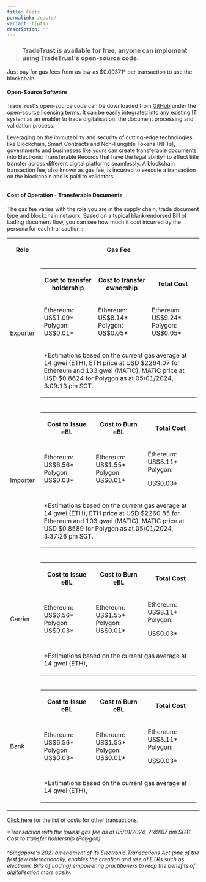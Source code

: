 ```yaml
---
title: Costs
permalink: /costs/
variant: tiptap
description: ""
---
```

<blockquote><h3>TradeTrust is available for free, anyone can implement using TradeTrust's open-source code.</h3></blockquote><p></p><p>Just pay for gas fees from as low as $0.00371* per transaction to use the blockchain.</p><p></p><h4><strong>Open-Source Software</strong></h4><p>TradeTrust's open-source code can be downloaded from <a href="https://github.com/TradeTrust/tradetrust-website" rel="noopener noreferrer" target="_blank">GitHub</a> under the open-source licensing terms. It can be easily integrated into any existing IT system as an enabler to trade digitalisation. the document processing and validation process.</p><p></p><p>Leveraging on the immutability and security of cutting-edge technologies like Blockchain, Smart Contracts and Non-Fungible Tokens (NFTs), governments and businesses like yours can create transferable documents into Electronic Transferable Records that have the legal ability^ to effect title transfer across different digital platforms seamlessly. A blockchain transaction fee, also known as gas fee, is incurred to execute a transaction on the blockchain and is paid to validators.</p><h6></h6><h4><strong>Cost of Operation - Transferable Documents</strong></h4><p>The gas fee varies with the role you are in the supply chain, trade document type and blockchain network. Based on a typical blank-endorsed Bill of Lading document flow, you can see how much it cost incurred by the persona for each transaction :</p><table><tbody><tr><th rowspan="1" colspan="1"><p>Role</p></th><th rowspan="1" colspan="2"><p>Gas Fee</p></th></tr><tr><td rowspan="1" colspan="1"><p>Exporter</p></td><td rowspan="1" colspan="2"><table><tbody><tr><th rowspan="1" colspan="1"><p><strong>Cost to transfer holdership</strong></p></th><th rowspan="1" colspan="1"><p><strong>Cost to transfer ownership</strong></p></th><th rowspan="1" colspan="1"><p><strong>Total Cost</strong></p></th></tr><tr><td rowspan="1" colspan="1"><p>Ethereum: US$1.09*<br>Polygon: US$0.01*</p></td><td rowspan="1" colspan="1"><p>Ethereum: US$8.14*<br>Polygon: US$0.05*</p></td><td rowspan="1" colspan="1"><p>Ethereum: US$9.24*<br>Polygon: US$0.05*</p></td></tr><tr><td rowspan="1" colspan="3"><p>*Estimations based on the current gas average at 14 gwei (ETH), ETH price at USD $2264.07 for Ethereum and 133 gwei (MATIC), MATIC price at USD $0.8624 for Polygon as at 05/01/2024, 3:09:13 pm SGT.</p></td></tr></tbody></table></td></tr><tr><td rowspan="1" colspan="1"><p>Importer</p></td><td rowspan="1" colspan="2"><table><tbody><tr><th rowspan="1" colspan="1"><p>Cost to Issue eBL</p></th><th rowspan="1" colspan="1"><p>Cost to Burn eBL</p></th><th rowspan="1" colspan="1"><p>Total Cost</p></th></tr><tr><td rowspan="1" colspan="1"><p>Ethereum: US$6.56*<br>Polygon: US$0.03*</p></td><td rowspan="1" colspan="1"><p>Ethereum: US$1.55*<br>Polygon: US$0.01*</p></td><td rowspan="1" colspan="1"><p>Ethereum: US$8.11*<br>Polygon:</p><p>US$0.03*</p></td></tr><tr><td rowspan="1" colspan="3"><p>*Estimations based on the current gas average at 14 gwei (ETH), ETH price at USD $2260.85 for Ethereum and 103 gwei (MATIC), MATIC price at USD $0.8589 for Polygon as at 05/01/2024, 3:37:26 pm SGT.</p></td></tr></tbody></table></td></tr><tr><td rowspan="1" colspan="1"><p>Carrier</p></td><td rowspan="1" colspan="2"><table><tbody><tr><th rowspan="1" colspan="1"><p>Cost to Issue eBL</p></th><th rowspan="1" colspan="1"><p>Cost to Burn eBL</p></th><th rowspan="1" colspan="1"><p>Total Cost</p></th></tr><tr><td rowspan="1" colspan="1"><p>Ethereum: US$6.56*<br>Polygon: US$0.03*</p></td><td rowspan="1" colspan="1"><p>Ethereum: US$1.55*<br>Polygon: US$0.01*</p></td><td rowspan="1" colspan="1"><p>Ethereum: US$8.11*<br>Polygon:</p><p>US$0.03*</p></td></tr><tr><td rowspan="1" colspan="3"><p>*Estimations based on the current gas average at 14 gwei (ETH),</p></td></tr></tbody></table></td></tr><tr><td rowspan="1" colspan="1"><p>Bank</p></td><td rowspan="1" colspan="2"><table><tbody><tr><th rowspan="1" colspan="1"><p>Cost to Issue eBL</p></th><th rowspan="1" colspan="1"><p>Cost to Burn eBL</p></th><th rowspan="1" colspan="1"><p>Total Cost</p></th></tr><tr><td rowspan="1" colspan="1"><p>Ethereum: US$6.56*<br>Polygon: US$0.03*</p></td><td rowspan="1" colspan="1"><p>Ethereum: US$1.55*<br>Polygon: US$0.01*</p></td><td rowspan="1" colspan="1"><p>Ethereum: US$8.11*<br>Polygon:</p><p>US$0.03*</p></td></tr><tr><td rowspan="1" colspan="3"><p>*Estimations based on the current gas average at 14 gwei (ETH),</p></td></tr></tbody></table></td></tr></tbody></table><p></p><p><a href="https://www.openattestation.com/docs/docs-section/appendix/contract-costs" rel="noopener noreferrer" target="_blank">Click here</a> for the list of costs for other transactions.</p><p></p><p><em>*Transaction with the lowest gas fee as at 05/01/2024, 2:49:07 pm SGT: Cost to transfer holdership (Polygon).</em></p><h6><em>^Singapore's 2021 amendment of its Electronic Transactions Act (one of the first few internationally, enables the creation and use of ETRs such as electronic Bills of Lading) empowering practitioners to reap the benefits of digitalisation more easily.</em></h6><p></p>